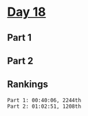# [Day 18](https://adventofcode.com/2023/day/18)

## Part 1

## Part 2

## Rankings

    Part 1: 00:40:06, 2244th
    Part 2: 01:02:51, 1208th
